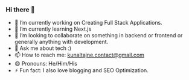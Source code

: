 ### Hi there 👋

- 🔭 I’m currently working on Creating Full Stack Applications.
- 🌱 I’m currently learning Next.js
- 👯 I’m looking to collaborate on something in backend or frontend or generally anything with development.
- 💬 Ask me about tech :)
- 📫 How to reach me: kunaltajne.contact@gmail.com
- 😄 Pronouns: He/Him/His
- ⚡ Fun fact: I also love blogging and SEO Optimization.

<!--
**kunal-tajne/kunal-tajne** is a ✨ _special_ ✨ repository because its `README.md` (this file) appears on your GitHub profile.

Here are some ideas to get you started:

- 🔭 I’m currently working on ...
- 🌱 I’m currently learning ...
- 👯 I’m looking to collaborate on ...
- 🤔 I’m looking for help with ...
- 💬 Ask me about ...
- 📫 How to reach me: ...
- 😄 Pronouns: ...
- ⚡ Fun fact: ...
-->

